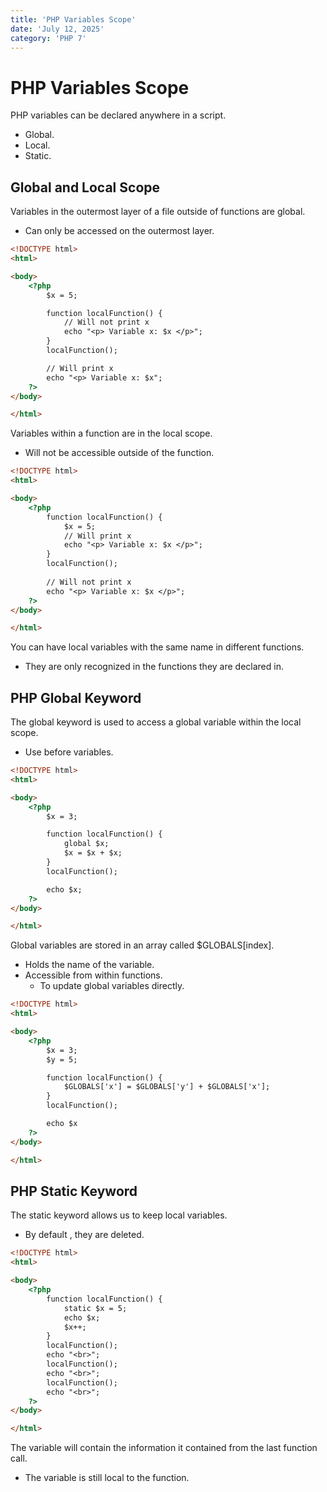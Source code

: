 ```yaml
---
title: 'PHP Variables Scope'
date: 'July 12, 2025'
category: 'PHP 7'
---
```


# PHP Variables Scope

PHP variables can be declared anywhere in a script.
- Global.
- Local.
- Static.

## Global and Local Scope

Variables in the outermost layer of a file outside of functions are global.
- Can only be accessed on the outermost layer.

```html
<!DOCTYPE html>
<html>

<body>
    <?php
        $x = 5;

        function localFunction() {
            // Will not print x
            echo "<p> Variable x: $x </p>";
        }
        localFunction();

        // Will print x
        echo "<p> Variable x: $x";
    ?>
</body>

</html>
```

Variables within a function are in the local scope.
- Will not be accessible outside of the function.

```html
<!DOCTYPE html>
<html>

<body>
    <?php
        function localFunction() {
            $x = 5;
            // Will print x
            echo "<p> Variable x: $x </p>";
        }
        localFunction();
        
        // Will not print x
        echo "<p> Variable x: $x </p>";
    ?>
</body>

</html>
```

You can have local variables with the same name in different functions.
- They are only recognized in the functions they are declared in.

## PHP Global Keyword

The global keyword is used to access a global variable within the local scope.
- Use before variables.

```html
<!DOCTYPE html>
<html>

<body>
    <?php
        $x = 3;

        function localFunction() {
            global $x;
            $x = $x + $x;
        }
        localFunction();

        echo $x;
    ?>
</body>

</html>
```

Global variables are stored in an array called \$GLOBALS[index].
- Holds the name of the variable.
- Accessible from within functions.
  - To update global variables directly.
  
```html
<!DOCTYPE html>
<html>

<body>
    <?php
        $x = 3;
        $y = 5;

        function localFunction() {
            $GLOBALS['x'] = $GLOBALS['y'] + $GLOBALS['x'];
        }
        localFunction();

        echo $x
    ?>
</body>

</html>
```

## PHP Static Keyword

The static keyword allows us to keep local variables.
- By default , they are deleted.

```html
<!DOCTYPE html>
<html>

<body>
    <?php
        function localFunction() {
            static $x = 5;
            echo $x;
            $x++;
        }
        localFunction();
        echo "<br>";
        localFunction();
        echo "<br>";
        localFunction();
        echo "<br>";
    ?>
</body>

</html>
```

The variable will contain the information it contained from the last function call.
- The variable is still local to the function.